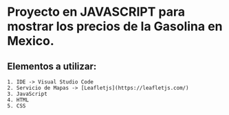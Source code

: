 # Proyecto en JAVASCRIPT para mostrar los precios de la Gasolina en Mexico.

## Elementos a utilizar:
    1. IDE -> Visual Studio Code
    2. Servicio de Mapas -> [Leafletjs](https://leafletjs.com/)
    3. JavaScript
    4. HTML
    5. CSS



